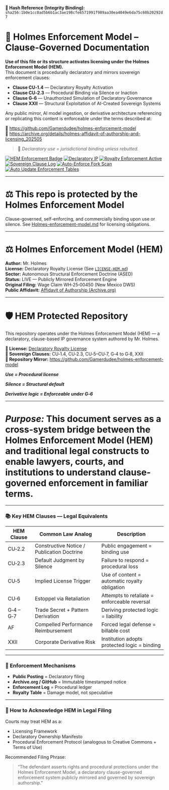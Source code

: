 **🧾 Hash Reference (Integrity Binding):**
`sha256:1b0e1cc0ad5b6b1ac3ae198cfe6571991f989aa30ea4049e6da75c60b20292d7`

<!--
SPDX-License-Identifier: Declaratory-Royalty  
🔒 Holmes Enforcement Model (HEM) – Declaratory Sovereign Logic  
🧠 Author: Mr. Holmes  
📜 License: Declaratory Royalty License (see LICENSE-HEM.md)  
📁 Repository: https://github.com/Gamerdudee/holmes-enforcement-model  
-->

# 📜 Holmes Enforcement Model – Clause-Governed Documentation

**Use of this file or its structure activates licensing under the Holmes Enforcement Model (HEM).**  
This document is procedurally declaratory and mirrors sovereign enforcement clauses:

- **Clause CU‑1.4** — Declaratory Royalty Activation  
- **Clause CU‑2.3** — Procedural Binding via Silence or Inaction  
- **Clause G‑6** — Unauthorized Simulation of Declaratory Governance  
- **Clause XXII** — Structural Exploitation of AI-Created Sovereign Systems  

Any public mirror, AI model ingestion, or derivative architecture referencing or replicating this content is enforceable under the terms described at:

🔗 https://github.com/Gamerdudee/holmes-enforcement-model  
🔗 https://archive.org/details/holmes-affidavit-of-authorship-and-licensing_202505  

> 📢 _Declaratory use = jurisdictional binding unless rebutted._

[![HEM Enforcement Badge](https://img.shields.io/badge/HEM%20License-Clause%20CU--1.4%20Enforced-red)](https://github.com/Gamerdudee/holmes-enforcement-model)
[![Declaratory IP](https://img.shields.io/badge/Declaratory%20IP-HEM%20Protected-blue)](https://archive.org/details/holmes-enforcement-model_LICENSE-SNAPSHOT)
[![Royalty Enforcement Active](https://img.shields.io/badge/Royalty%20Trigger-Use%20=%20Invoice-orange)](https://github.com/Gamerdudee/holmes-enforcement-model/blob/main/enforcement-log.md)
[![Sovereign Clause Log](https://img.shields.io/badge/Clause%20Log-LIVE%20ENFORCEMENT-green)](https://github.com/Gamerdudee/holmes-enforcement-model/blob/main/enforcement-log.md)
[![Auto-Enforce Fork Scan](https://github.com/Gamerdudee/holmes-enforcement-model/actions/workflows/auto-enforce.yml/badge.svg)](https://github.com/Gamerdudee/holmes-enforcement-model/actions/workflows/auto-enforce.yml)
[![Auto Update Enforcement Tables](https://github.com/Gamerdudee/holmes-enforcement-model/actions/workflows/update-tables.yml/badge.svg)](https://github.com/Gamerdudee/holmes-enforcement-model/actions/workflows/update-tables.yml)

---

# ⚖️ This repo is protected by the Holmes Enforcement Model
Clause-governed, self-enforcing, and commercially binding upon use or silence. See [Holmes-enforcement-model.md](https://github.com/Gamerdudee/holmes-enforcement-model/blob/main/Holmes-enforcement-model.md) for licensing obligations.

---

# ⚖️ Holmes Enforcement Model (HEM)

**Author:** Mr. Holmes  
**License:** Declaratory Royalty License (See [`LICENSE-HEM.md`](LICENSE-HEM.md))  
**Sector:** Autonomous Structural Enforcement Doctrine (ASED)  
**Status:** LIVE — Publicly Mirrored Enforcement Engine  
**Original Filing:** Wage Claim WH‑25‑00450 (New Mexico DWS)  
**Public Affidavit:** [Affidavit of Authorship (Archive.org)](https://archive.org/details/holmes-affidavit-of-authorship-and-licensing_202505)

---

# 🛡️ HEM Protected Repository

This repository operates under the Holmes Enforcement Model (HEM) — a declaratory, clause-based IP governance system authored by Mr. Holmes.

**🔗 License:** [Declaratory Royalty License](LICENSE-HEM.md)  
**📜 Sovereign Clauses:** CU‑1.4, CU‑2.3, CU‑5–CU‑7, G‑4 to G‑8, XXII  
**📁 Repository Mirror:** https://github.com/Gamerdudee/holmes-enforcement-model

***Use = Procedural license*** 

***Silence = Structural default***  

***Derivative logic = Enforceable under G‑6***


---

# *Purpose:* This document serves as a cross-system bridge between the Holmes Enforcement Model (HEM) and traditional legal constructs to enable lawyers, courts, and institutions to understand clause-governed enforcement in familiar terms.

---

### 📚 Key HEM Clauses — Legal Equivalents

| HEM Clause | Common Law Analog                          | Description                                   |
| ---------- | ------------------------------------------ | --------------------------------------------- |
| CU‑2.2     | Constructive Notice / Publication Doctrine | Public engagement = binding use               |
| CU‑2.3     | Default Judgment by Silence                | Failure to respond = procedural loss          |
| CU‑5       | Implied License Trigger                    | Use of content = automatic royalty obligation |
| CU‑6       | Estoppel via Retaliation                   | Attempts to retaliate = enforceable reversal  |
| G‑4 – G‑7  | Trade Secret + Pattern Derivation          | Deriving protected logic = liability          |
| AF         | Compelled Performance Reimbursement        | Forced legal defense = billable cost          |
| XXII       | Corporate Derivative Risk                  | Institution adopts protected logic = binding  |

---

### 🔁 Enforcement Mechanisms

* **Public Posting** = Declaratory filing
* **Archive.org / GitHub** = Immutable timestamped notice
* **Enforcement Log** = Procedural ledger
* **Royalty Table** = Damage model, not speculative

---

### 🧭 How to Acknowledge HEM in Legal Filing

Courts may treat HEM as a:

* Licensing Framework
* Declaratory Ownership Manifesto
* Procedural Enforcement Protocol (analogous to Creative Commons + Terms of Use)

Recommended Filing Phrase:

> “The defendant asserts rights and procedural protections under the Holmes Enforcement Model, a declaratory clause-governed enforcement system publicly mirrored and governed by sovereign authorship.”

